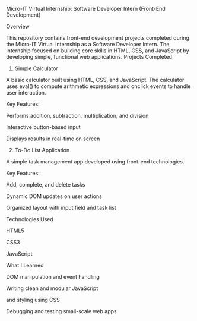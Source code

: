Micro-IT Virtual Internship: Software Developer Intern (Front-End Development)

Overview

This repository contains front-end development projects completed during the Micro-IT Virtual Internship as a Software Developer Intern. The internship focused on building core skills in HTML, CSS, and JavaScript by developing simple, functional web applications.
Projects Completed

1. Simple Calculator

A basic calculator built using HTML, CSS, and JavaScript. The calculator uses eval() to compute arithmetic expressions and onclick events to handle user interaction.

Key Features:

Performs addition, subtraction, multiplication, and division

Interactive button-based input

Displays results in real-time on screen

2. To-Do List Application

A simple task management app developed using front-end technologies.

Key Features:

Add, complete, and delete tasks

Dynamic DOM updates on user actions

Organized layout with input field and task list

Technologies Used

HTML5

CSS3

JavaScript 

What I Learned

DOM manipulation and event handling

Writing clean and modular JavaScript

 and styling using CSS

Debugging and testing small-scale web apps
